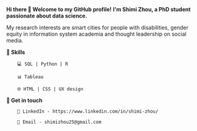 **Hi there 👋 Welcome to my GitHub profile!**
**I'm Shimi Zhou, a PhD student passionate about data science.**

My research interests are smart cities for people with disabilities, gender equity in information system academia and thought leadership on social media. 

**:star2: Skills**

        💻 SQL | Python | R

        📊 Tableau
    
        🌐 HTML | CSS | UX design


**🌟 Get in touch**

        💬 LinkedIn - https://www.linkedin.com/in/shimi-zhou/

        📧 Email - shimizhou25@gmail.com 

<!---
ShimiZhou/ShimiZhou is a ✨ special ✨ repository because its `README.md` (this file) appears on your GitHub profile.
You can click the Preview link to take a look at your changes.
--->

